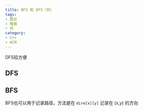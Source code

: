 ```yaml
---
title: BFS 和 DFS（坑）
tags:
- 图论
- 搜索
- 坑
category:
- C++
- ACM
---
```


DFS较方便

## DFS

## BFS

BFS也可以用于记录路径，方法是在 `dire[x][y]` 记录在 (x,y) 的方向
